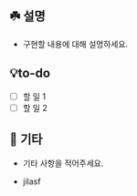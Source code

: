 ## ☘️ 설명

- 구현할 내용에 대해 설명하세요.

## 💡to-do

- [ ] 할 일 1
- [ ] 할 일 2

## 👀 기타

- 기타 사항을 적어주세요.

- jilasf
